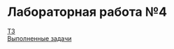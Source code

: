 # Лабораторная работа №4

[ТЗ](https://git.iu7.bmstu.ru/iu7-second-degree/web-labs-2021/web-labs-2021-elena-makeeva/-/tree/lab04/lab03)\
[Выполненные задачи](https://git.iu7.bmstu.ru/iu7-second-degree/web-labs-2021/web-labs-2021-elena-makeeva/-/issues?scope=all&utf8=%E2%9C%93&state=all)
